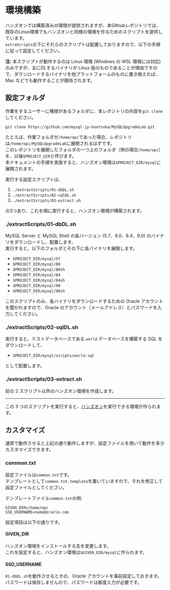 # 環境構築

ハンズオンでは構築済みの環境が提供されますが、本Githubレポジトリでは、既存のLinux環境でもハンズオンと同様の環境を作るためのスクリプトを提供しています。  
`extraScripts`の下にそれらのスクリプトは配置しておりますので、以下の手順に従って設定してください。

**注:** 本スクリプトが動作するのは Linux 環境 (Windows の WSL 環境には対応) のみですが、主にDLするバイナリが Linux 版のものであることが理由ですので、ダウンロードするバイナリを他プラットフォームのものに置き換えれば、Mac などでも動作することが期待されます。

## 設定フォルダ

作業をするユーザーに権限があるフォルダに、本レポジトリの内容を`git clone`してください。

```
git clone https://github.com/mysql-jp-kootsuka/MySQLUpgradeLab.git
```

たとえば、作業フォルダが`/home/opc`であった場合、レポジトリは`/home/opc/MySQLUpgradeLab`に展開されるはずです。  
このレポジトリを展開したフォルダの一つ上のフォルダ（例の場合`/home/opc`）を、以後`$PROJECT_DIR`と呼びます。  
本ドキュメントの手順を実施すると、ハンズオン環境は`$PROJECT_DIR/mysql`に展開されます。

実行する設定スクリプトは、

1. `./extractScripts/01-dbDL.sh`
2. `./extractScripts/02-sqlDL.sh`
3. `./extractScripts/03-extract.sh`

の3つあり、これを順に実行すると、ハンズオン環境が構築されます。

### ./extractScripts/01-dbDL.sh

MySQL Server と MySQL Shell の各バージョン (5.7、8.0、8.4、9.0) のバイナリをダウンロードし、配置します。  
実行すると、以下のフォルダとその下に各バイナリを展開します。

* `$PROJECT_DIR/mysql/57`
* `$PROJECT_DIR/mysql/80`
* `$PROJECT_DIR/mysql/80sh`
* `$PROJECT_DIR/mysql/84`
* `$PROJECT_DIR/mysql/84sh`
* `$PROJECT_DIR/mysql/90`
* `$PROJECT_DIR/mysql/90sh`

このスクリプトのみ、各バイナリをダウンロードするための Oracle アカウントを聞かれますので、Oracle のアカウント（メールアドレス）とパスワードを入力してください。

### ./extractScripts/02-sqlDL.sh

実行すると、テストデータベースである `world` データベースを構築する SQL をダウンロードして、

* `$PROJECT_DIR/mysql/scripts/world.sql`

として配置します。

### ./extractScripts/03-extract.sh

前の 2 スクリプト以外のハンズオン環境を作成します。

----

この 3 つのスクリプトを実行すると、[ハンズオン](../README.md#ハンズオン手順)を実行できる環境が作られます。

## カスタマイズ

通常で動作させると上記の通り動作しますが、設定ファイルを用いて動作を多少カスタマイズできます。

### common.txt

設定ファイルは`common.txt`です。  
テンプレートとして`common.txt.template`を置いていますので、それを修正して設定ファイルとしてください。

テンプレートファイル`common.txt`の例:
```
GIVEN_DIR=/home/opc
SSO_USERNAME=name@oracle.com
```

設定項目は以下の通りです。

#### GIVEN_DIR

ハンズオン環境をインストールする先を変更します。  
これを設定すると、ハンズオン環境は`$GIVEN_DIR/mysql`に作られます。

#### SSO_USERNAME

`01-dbDL.sh`を動作させるときの、Oracle アカウントを事前設定しておきます。  
パスワードは保存しませんので、パスワードは都度入力が必要です。
